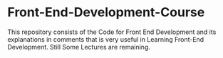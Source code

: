 # Front-End-Development-Course
This repository consists of the Code for Front End Development and its explanations in comments that is very useful in Learning Front-End Development.
Still Some Lectures are remaining.
